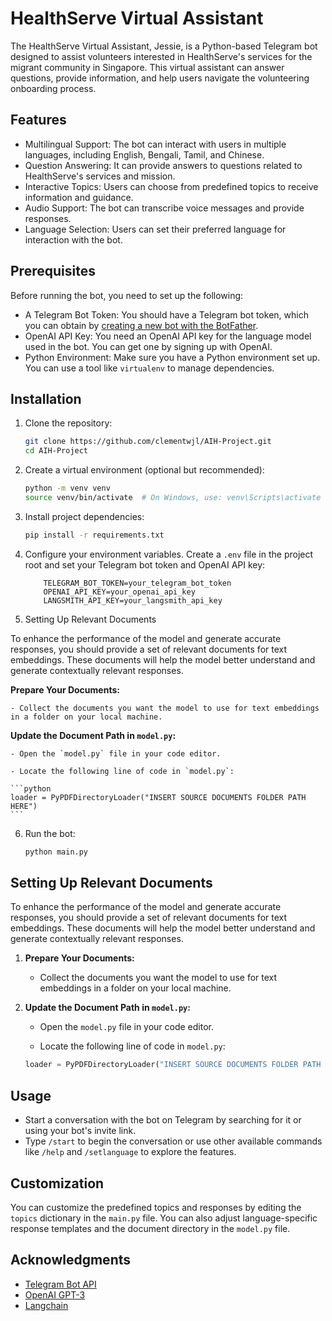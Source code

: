 # HealthServe Virtual Assistant

The HealthServe Virtual Assistant, Jessie, is a Python-based Telegram bot designed to assist volunteers interested in HealthServe's services for the migrant community in Singapore. This virtual assistant can answer questions, provide information, and help users navigate the volunteering onboarding process.

## Features

- Multilingual Support: The bot can interact with users in multiple languages, including English, Bengali, Tamil, and Chinese.
- Question Answering: It can provide answers to questions related to HealthServe's services and mission.
- Interactive Topics: Users can choose from predefined topics to receive information and guidance.
- Audio Support: The bot can transcribe voice messages and provide responses.
- Language Selection: Users can set their preferred language for interaction with the bot.

## Prerequisites

Before running the bot, you need to set up the following:

- A Telegram Bot Token: You should have a Telegram bot token, which you can obtain by [creating a new bot with the BotFather](https://core.telegram.org/bots#botfather).
- OpenAI API Key: You need an OpenAI API key for the language model used in the bot. You can get one by signing up with OpenAI.
- Python Environment: Make sure you have a Python environment set up. You can use a tool like `virtualenv` to manage dependencies.

## Installation

1. Clone the repository:

    ```bash
    git clone https://github.com/clementwjl/AIH-Project.git
    cd AIH-Project
    ```

2. Create a virtual environment (optional but recommended):

    ```bash
    python -m venv venv
    source venv/bin/activate  # On Windows, use: venv\Scripts\activate
    ```

3. Install project dependencies:

    ```bash
    pip install -r requirements.txt
    ```

4. Configure your environment variables. Create a `.env` file in the project root and set your Telegram bot token and OpenAI API key:

    ```plaintext
        TELEGRAM_BOT_TOKEN=your_telegram_bot_token
        OPENAI_API_KEY=your_openai_api_key
        LANGSMITH_API_KEY=your_langsmith_api_key
    ```

5. Setting Up Relevant Documents

To enhance the performance of the model and generate accurate responses, you should provide a set of relevant documents for text embeddings. These documents will help the model better understand and generate contextually relevant responses.

**Prepare Your Documents:**

    - Collect the documents you want the model to use for text embeddings in a folder on your local machine.

**Update the Document Path in `model.py`:**

    - Open the `model.py` file in your code editor.

    - Locate the following line of code in `model.py`:

    ```python
    loader = PyPDFDirectoryLoader("INSERT SOURCE DOCUMENTS FOLDER PATH HERE")
    ```

6. Run the bot:

    ```bash
    python main.py
    ```

## Setting Up Relevant Documents

To enhance the performance of the model and generate accurate responses, you should provide a set of relevant documents for text embeddings. These documents will help the model better understand and generate contextually relevant responses.

1. **Prepare Your Documents:**

    - Collect the documents you want the model to use for text embeddings in a folder on your local machine.

2. **Update the Document Path in `model.py`:**

    - Open the `model.py` file in your code editor.

    - Locate the following line of code in `model.py`:

    ```python
    loader = PyPDFDirectoryLoader("INSERT SOURCE DOCUMENTS FOLDER PATH HERE")
    ```
## Usage

- Start a conversation with the bot on Telegram by searching for it or using your bot's invite link.
- Type `/start` to begin the conversation or use other available commands like `/help` and `/setlanguage` to explore the features.

## Customization

You can customize the predefined topics and responses by editing the `topics` dictionary in the `main.py` file. You can also adjust language-specific response templates and the document directory in the `model.py` file.

## Acknowledgments

- [Telegram Bot API](https://core.telegram.org/bots/api)
- [OpenAI GPT-3](https://beta.openai.com/signup/)
- [Langchain](https://github.com/smileychris/langchain)
